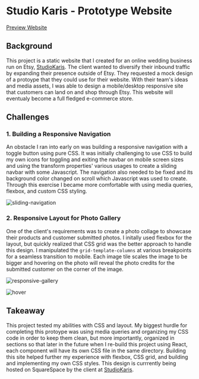 # Studio Karis - Prototype Website

[Preview Website](https://kev-jung.github.io/studiokaris-v1.0/index.html)

## Background

This project is a static website that I created for an online wedding business run on Etsy, [StudioKaris](https://www.etsy.com/shop/studiokaris/?etsrc=sdt). The client wanted to diversify their inbound traffic by expanding their presence outside of Etsy. They requested a mock design of a protoype that they could use for their website. With their team's ideas and media assets, I was able to design a mobile/desktop responsive site that customers can land on and shop through Etsy. This website will eventualy become a full fledged e-commerce store.

## Challenges

### 1. Building a Responsive Navigation

An obstacle I ran into early on was building a responsive navigation with a toggle button using pure CSS. It was initially challenging to use CSS to build my own icons for toggling and exiting the navbar on mobile screen sizes and using the transform properties' various usages to create a sliding navbar with some Javascript. The navigation also needed to be fixed and its background color changed on scroll which Javascript was used to create. Through this exercise I became more comfortable with using media queries, flexbox, and custom CSS styling.

![sliding-navigation](https://user-images.githubusercontent.com/86936720/186783835-ba9f7dc7-9860-4b33-b299-2b9697377460.gif)

### 2. Responsive Layout for Photo Gallery

One of the client's requirements was to create a photo collage to showcase their products and customer submitted photos. I initally used flexbox for the layout, but quickly realized that CSS grid was the better approach to handle this design. I manipulated the `grid-template-columns` at various breakpoints for a seamless transition to mobile. Each image tile scales the image to be bigger and hovering on the photo will reveal the photo credits for the submitted customer on the corner of the image.

![responsive-gallery](https://user-images.githubusercontent.com/86936720/186785118-aaee95d3-587c-4dd5-8d15-d265c57e37aa.gif)

![hover](https://user-images.githubusercontent.com/86936720/186785339-f9e6a5c2-dc03-4090-87e4-b4efd950e89d.gif)

## Takeaway

This project tested my abilities with CSS and layout. My biggest hurdle for completing this protoype was using media queries and organizing my CSS code in order to keep them clean, but more importantly, organized in sections so that later in the future when I re-build this project using React, each component will have its own CSS file in the same directory. Building this site helped further my experience with flexbox, CSS grid, and building and implementing my own CSS styles. This design is currrently being hosted on SquareSpace by the client at [StudioKaris](https://www.studiokaris.com/).
